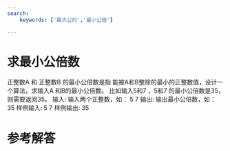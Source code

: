 ```yaml
---
search:
    keywords: ['最大公约','最小公倍']

---
```


# 求最小公倍数
正整数A 和 正整数B 的最小公倍数是指 能被A和B整除的最小的正整数值，设计一个算法，求输入A 和B的最小公倍数。
比如输入5和7 ，5和7 的最小公倍数是35，则需要返回35。
输入:	输入两个正整数，如：
5 7
输出:	输出最小公倍数，如：
35
样例输入:	5 7
样例输出:	35

# 参考解答
